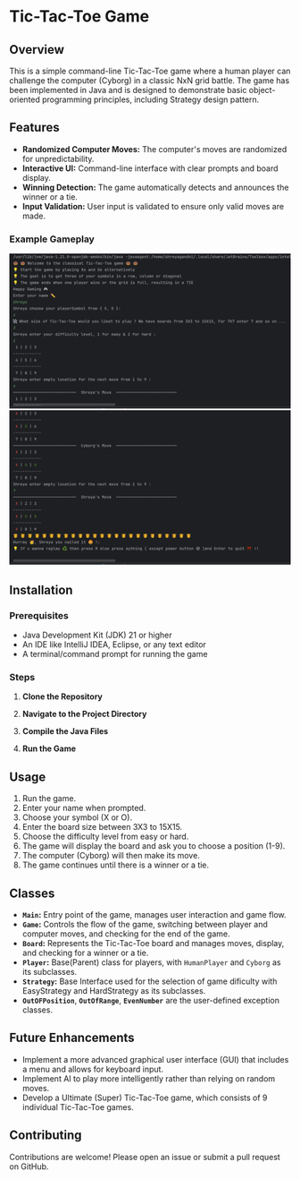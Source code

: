 # Tic-Tac-Toe Game

## Overview

This is a simple command-line Tic-Tac-Toe game where a human player can challenge the computer (Cyborg) in a classic NxN grid battle. The game has been implemented in Java and is designed to demonstrate basic object-oriented programming principles, including Strategy design pattern.

## Features

- **Randomized Computer Moves:** The computer's moves are randomized for unpredictability.
- **Interactive UI:** Command-line interface with clear prompts and board display.
- **Winning Detection:** The game automatically detects and announces the winner or a tie.
- **Input Validation:** User input is validated to ensure only valid moves are made.

### Example Gameplay
![manual1](src/main/resources/Images/1.png)
![manual2](src/main/resources/Images/2.png)
## Installation

### Prerequisites

- Java Development Kit (JDK) 21 or higher
- An IDE like IntelliJ IDEA, Eclipse, or any text editor
- A terminal/command prompt for running the game

### Steps

1. **Clone the Repository**
  
2. **Navigate to the Project Directory**
 
3. **Compile the Java Files**
  
4. **Run the Game**
  

## Usage

1. Run the game.
2. Enter your name when prompted.
3. Choose your symbol (X or O).
4. Enter the board size between 3X3 to 15X15.
5. Choose the difficulty level from easy or hard.
6. The game will display the board and ask you to choose a position (1-9).
7. The computer (Cyborg) will then make its move.
8. The game continues until there is a winner or a tie.



## Classes

- **`Main`:** Entry point of the game, manages user interaction and game flow.
- **`Game`:** Controls the flow of the game, switching between player and computer moves, and checking for the end of the game.
- **`Board`:** Represents the Tic-Tac-Toe board and manages moves, display, and checking for a winner or a tie.
- **`Player`:** Base(Parent) class for players, with `HumanPlayer` and `Cyborg` as its subclasses.
- **`Strategy`:** Base Interface used for the selection of game dificulty with EasyStrategy and HardStrategy as its subclasses.
- **`OutOFPosition`**, **`OutOfRange`**, **`EvenNumber`** are the user-defined exception classes.
## Future Enhancements


- Implement a more advanced graphical user interface (GUI) that includes a menu and allows for keyboard input.
- Implement AI to play more intelligently rather than relying on random moves.
- Develop a Ultimate (Super) Tic-Tac-Toe game, which consists of 9 individual Tic-Tac-Toe games. 

## Contributing

Contributions are welcome! Please open an issue or submit a pull request on GitHub.

